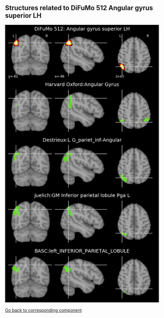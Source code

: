 


## Structures related to DiFuMo 512 Angular gyrus superior LH

![171](171.jpg "Structures related to DiFuMo 512 Angular gyrus superior LH")

[Go back to corresponding component](https://parietal-inria.github.io/DiFuMo/512/html/171.html)